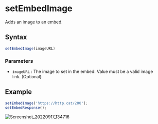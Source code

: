 # setEmbedImage
Adds an image to an embed.

## Syntax
```js
setEmbedImage(imageURL)
```

### Parameters
- `imageURL` : The image to set in the embed. Value must be a valid image link. (Optional)

## Example
```js
setEmbedImage('https://http.cat/200');
setEmbedResponse();
```

![Screenshot_20220917_134716](https://user-images.githubusercontent.com/95774950/190847481-06a7de9d-b1f2-44f2-9a4a-d167d69f5d20.png)
